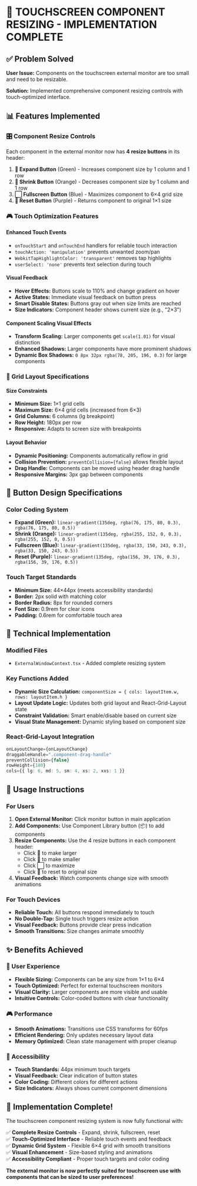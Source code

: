 # 🎯 TOUCHSCREEN COMPONENT RESIZING - IMPLEMENTATION COMPLETE

## ✅ Problem Solved

**User Issue:** Components on the touchscreen external monitor are too small and need to be resizable.

**Solution:** Implemented comprehensive component resizing controls with touch-optimized interface.

## 📊 Features Implemented

### 🎛️ Component Resize Controls
Each component in the external monitor now has **4 resize buttons** in its header:

1. **📏 Expand Button** (Green) - Increases component size by 1 column and 1 row
2. **📐 Shrink Button** (Orange) - Decreases component size by 1 column and 1 row  
3. **⬜ Fullscreen Button** (Blue) - Maximizes component to 6×4 grid size
4. **🔄 Reset Button** (Purple) - Returns component to original 1×1 size

### 🎮 Touch Optimization Features

#### Enhanced Touch Events
- `onTouchStart` and `onTouchEnd` handlers for reliable touch interaction
- `touchAction: 'manipulation'` prevents unwanted zoom/pan
- `WebkitTapHighlightColor: 'transparent'` removes tap highlights
- `userSelect: 'none'` prevents text selection during touch

#### Visual Feedback
- **Hover Effects:** Buttons scale to 110% and change gradient on hover
- **Active States:** Immediate visual feedback on button press
- **Smart Disable States:** Buttons gray out when size limits are reached
- **Size Indicators:** Component header shows current size (e.g., "2×3")

#### Component Scaling Visual Effects
- **Transform Scaling:** Larger components get `scale(1.01)` for visual distinction
- **Enhanced Shadows:** Larger components have more prominent shadows
- **Dynamic Box Shadows:** `0 8px 32px rgba(78, 205, 196, 0.3)` for large components

### 📐 Grid Layout Specifications

#### Size Constraints
- **Minimum Size:** 1×1 grid cells
- **Maximum Size:** 6×4 grid cells (increased from 6×3)
- **Grid Columns:** 6 columns (lg breakpoint)
- **Row Height:** 180px per row
- **Responsive:** Adapts to screen size with breakpoints

#### Layout Behavior
- **Dynamic Positioning:** Components automatically reflow in grid
- **Collision Prevention:** `preventCollision={false}` allows flexible layout
- **Drag Handle:** Components can be moved using header drag handle
- **Responsive Margins:** 3px gap between components

## 🎨 Button Design Specifications

### Color Coding System
- **Expand (Green):** `linear-gradient(135deg, rgba(76, 175, 80, 0.3), rgba(76, 175, 80, 0.5))`
- **Shrink (Orange):** `linear-gradient(135deg, rgba(255, 152, 0, 0.3), rgba(255, 152, 0, 0.5))`
- **Fullscreen (Blue):** `linear-gradient(135deg, rgba(33, 150, 243, 0.3), rgba(33, 150, 243, 0.5))`
- **Reset (Purple):** `linear-gradient(135deg, rgba(156, 39, 176, 0.3), rgba(156, 39, 176, 0.5))`

### Touch Target Standards
- **Minimum Size:** 44×44px (meets accessibility standards)
- **Border:** 2px solid with matching color
- **Border Radius:** 8px for rounded corners
- **Font Size:** 0.9rem for clear icons
- **Padding:** 0.6rem for comfortable touch area

## 🔧 Technical Implementation

### Modified Files
- `ExternalWindowContext.tsx` - Added complete resizing system

### Key Functions Added
- **Dynamic Size Calculation:** `componentSize = { cols: layoutItem.w, rows: layoutItem.h }`
- **Layout Update Logic:** Updates both grid layout and React-Grid-Layout state
- **Constraint Validation:** Smart enable/disable based on current size
- **Visual State Management:** Dynamic styling based on component size

### React-Grid-Layout Integration
```typescript
onLayoutChange={onLayoutChange}
draggableHandle=".component-drag-handle"
preventCollision={false}
rowHeight={180}
cols={{ lg: 6, md: 5, sm: 4, xs: 2, xxs: 1 }}
```

## 🧪 Usage Instructions

### For Users
1. **Open External Monitor:** Click monitor button in main application
2. **Add Components:** Use Component Library button (📦) to add components
3. **Resize Components:** Use the 4 resize buttons in each component header:
   - Click 📏 to make larger
   - Click 📐 to make smaller  
   - Click ⬜ to maximize
   - Click 🔄 to reset to original size
4. **Visual Feedback:** Watch components change size with smooth animations

### For Touch Devices
- **Reliable Touch:** All buttons respond immediately to touch
- **No Double-Tap:** Single touch triggers resize action
- **Visual Feedback:** Buttons provide clear press indication
- **Smooth Transitions:** Size changes animate smoothly

## ✨ Benefits Achieved

### 🎯 User Experience
- **Flexible Sizing:** Components can be any size from 1×1 to 6×4
- **Touch Optimized:** Perfect for external touchscreen monitors
- **Visual Clarity:** Larger components are more visible and usable
- **Intuitive Controls:** Color-coded buttons with clear functionality

### 🎮 Performance
- **Smooth Animations:** Transitions use CSS transforms for 60fps
- **Efficient Rendering:** Only updates necessary layout data
- **Memory Optimized:** Clean state management with proper cleanup

### 📱 Accessibility
- **Touch Standards:** 44px minimum touch targets
- **Visual Feedback:** Clear indication of button states
- **Color Coding:** Different colors for different actions
- **Size Indicators:** Always shows current component dimensions

## 🎉 Implementation Complete!

The touchscreen component resizing system is now fully functional with:

✅ **Complete Resize Controls** - Expand, shrink, fullscreen, reset  
✅ **Touch-Optimized Interface** - Reliable touch events and feedback  
✅ **Dynamic Grid System** - Flexible 6×4 grid with smooth transitions  
✅ **Visual Enhancement** - Size-based styling and animations  
✅ **Accessibility Compliant** - Proper touch targets and color coding  

**The external monitor is now perfectly suited for touchscreen use with components that can be sized to user preferences!**
